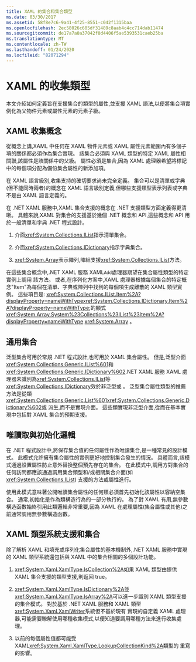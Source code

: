 ```yaml
---
title: XAML 的集合和集合類型
ms.date: 03/30/2017
ms.assetid: 58f8e7c6-9a41-4f25-8551-c042f1315baa
ms.openlocfilehash: 2ec58026c605df31489c8aab4c4cc714dab11474
ms.sourcegitcommit: de17a7a0a37042f0d4406f5ae5393531caeb25ba
ms.translationtype: MT
ms.contentlocale: zh-TW
ms.lasthandoff: 01/24/2020
ms.locfileid: "82071294"
---
```

# <a name="collections-and-collection-types-for-xaml"></a>XAML 的收集類型

本文介紹如何定義旨在支援集合的類型的屬性,並支援 XAML 語法,以便將集合項實例化為父物件元素或屬性元素的元素子級。

## <a name="xaml-collection-concepts"></a>XAML 收集概念

從概念上講,XAML 中任何在 XAML 物件元素或 XAML 屬性元素範圍內有多個子項的關係都必須作為集合實現。 該集合必須與 XAML 類型的特定 XAML 屬性相關聯,該屬性是該關係中的父級。 屬性必須是集合,因為 XAML 處理器希望將標記中的每個項分配為備份集合屬性的新添加項。

在 XAML 語言級別,收集支持的確切要求尚未完全定義。 集合可以是清單或字典(但不能同時兩者)的概念在 XAML 語言級別定義,但哪些支援類型表示列表或字典不是由 XAML 語言定義的。

在 .NET XAML 服務中,XAML 集合支援的概念在 .NET 支援類型方面定義得更清晰。 具體來說,XAML 對集合的支援基於幾個 .NET 概念和 API,這些概念和 API 用於一般清單和字典 .NET 程式設計。

1. 介面<xref:System.Collections.IList>指示清單集合。

2. 介面<xref:System.Collections.IDictionary>指示字典集合。

3. <xref:System.Array>表示陣列,陣組支援<xref:System.Collections.IList>方法。

在這些集合概念中,.NET XAML 服務 XAML`Add`處理器期望在集合屬性類型的特定實例上調用 該方法。 或者,在序列化方案中,XAML 處理器根據每個集合的特定概念"Item"為每個在清單、字典或陣列中找到的每個項生成離散的 XAML 類型實例。 這些項目是: <xref:System.Collections.IList.Item%2A?displayProperty=nameWithType><xref:System.Collections.IDictionary.Item%2A?displayProperty=nameWithType>;的顯式<xref:System.Array.System%23Collections%23IList%23Item%2A?displayProperty=nameWithType> <xref:System.Array> 。

## <a name="generic-collections"></a>通用集合

泛型集合可用於常規 .NET 程式設計,也可用於 XAML 集合屬性。 但是,泛型介面<xref:System.Collections.Generic.IList%601>和<xref:System.Collections.Generic.IDictionary%602>.NET XAML 服務 XAML 處理器未識別為<xref:System.Collections.IList>等<xref:System.Collections.IDictionary>效於非泛型或 。 泛型集合屬性類型的推薦方法是從類<xref:System.Collections.Generic.List%601><xref:System.Collections.Generic.Dictionary%602>或 派生,而不是實現介面。 這些類實現非泛型介面,從而在基本實現中包括對 XAML 集合的預期支援。

## <a name="read-only-collections-and-initialization-logic"></a>唯讀取與初始化邏輯

在 .NET 程式設計中,將保存集合值的任何屬性作為唯讀集合,是一種常見的設計模式。 此模式允許擁有集合屬性的實例更好地控制集合發生的情況。 具體而言,該模式通過設置屬性防止意外替換整個預先存在的集合。 在此模式中,調用方對集合的任何訪問都應該通過調用集合類型和/或相關集合介面(如<xref:System.Collections.IList>) 支援的方法或屬性進行。

使用此模式意味著公開唯讀集合屬性的任何類必須首先初始化該屬性以容納空集合。 通常,初始化是作為類構造行為的一部分執行的。 為了對 XAML 有用,無參數構造函數始終引用此類邏輯非常重要,因為 XAML 在處理屬性(集合屬性或其他)之前通常調用無參數構造函數。

## <a name="xaml-type-system-support-and-collections"></a>XAML 類型系統支援和集合

除了解析 XAML 和填充或序列化集合屬性的基本機制外,.NET XAML 服務中實現的 XAML 類型系統還包括與 XAML 中的集合相關的多個設計功能。

1. <xref:System.Xaml.XamlType.IsCollection%2A>如果 XAML 類型由提供 XAML 集合支援的類型支援,則返回 true。

2. <xref:System.Xaml.XamlType.IsDictionary%2A>並<xref:System.Xaml.XamlType.IsArray%2A>可以進一步識別 XAML 類型支援的集合模式。 對於基於 .NET XAML 服務和 XAML 類型<xref:System.Xaml.XamlWriter>系統但不基於現有 實現的自定義 XAML 處理器,可能需要瞭解使用哪種收集模式,以便知道要調用哪種方法來進行收集處理。

3. 以前的每個屬性值都可能受 XAML<xref:System.Xaml.XamlType.LookupCollectionKind%2A>類型的 重寫的影響。
